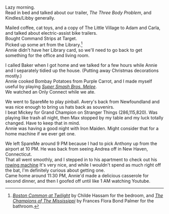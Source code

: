 Lazy morning.  
Read in bed and talked about our trailer, _The Three Body Problem_, and Kindles/Libby generally. 

Mailed coffee, cat toys, and a copy of The Little Village to Adam and Carla, and talked about electric-assist bike trailers.  
Bought Command Strips at Target.  
Picked up some art from the Library.[^1]  
Annie didn't have her Library card, so we'll need to go back to get something for the office and living room.  

I called Baker when I got home and we talked for a few hours while Annie and I separately tidied up the house. (Putting away Christmas decorations mostly.)  
Annie cooked Bombay Potatoes from Purple Carrot, and I made myself useful by playing [_Super Smash Bros. Melee_](https://en.wikipedia.org/wiki/Super_Smash_Bros_Melee).  
We watched an Only Connect while we ate.  

We went to SpareMe to play pinball. Avery's back from Newfoundland and was nice enough to bring us hats back as souvenirs.  
I beat Mickey for Grand Champion on Stranger Things (286,115,820). Was playing like trash all night, then Max stopped by my table and my luck totally changed.
Have to keep that in mind.  
Annie was having a good night with Iron Maiden. Might consider that for a home machine if we ever get one.  

We left SpareMe around 9 PM because I had to pick Anthony up from the airport at 10 PM. He was back from seeing Andrea off in New Haven, Connecticut.  
That all went smoothly, and I stepped in to his apartment to check out his [rowing machine](https://web.archive.org/web/20230107133803/https://hydrow.com/products/rowers/hydrow-wave/)
It's very nice, and while I wouldn't spend as much right off the bat, I'm definitely curious about getting one.  
Came home around 11:30 PM, Annie'd made a delicious casserole for second dinner, and then I goofed off until like 1 AM watching Youtube.  

[^1]:[_Boston Common at Twilight_](https://search.icpl.org/Record/1315587) by Childe Hassam for the bedroom, 
and [_The Champions of The  Mississippi_](https://search.icpl.org/Record/1211395) by Frances Flora Bond Palmer for the bathroom.
